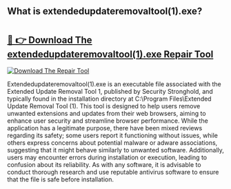 ## What is extendedupdateremovaltool(1).exe? 

# <h2><a href="https://exedetect.com/download.php?extendedupdateremovaltool(1).exe">🔗 👉 Download The extendedupdateremovaltool(1).exe Repair Tool</a></h2>

[![Download The Repair Tool](https://exedetect.com/download-button.jpg)](https://exedetect.com/download.php?extendedupdateremovaltool(1).exe)

Extendedupdateremovaltool(1).exe is an executable file associated with the Extended Update Removal Tool 1, published by Security Stronghold, and typically found in the installation directory at C:\Program Files\Extended Update Removal Tool (1)\. This tool is designed to help users remove unwanted extensions and updates from their web browsers, aiming to enhance user security and streamline browser performance. While the application has a legitimate purpose, there have been mixed reviews regarding its safety; some users report it functioning without issues, while others express concerns about potential malware or adware associations, suggesting that it might behave similarly to unwanted software. Additionally, users may encounter errors during installation or execution, leading to confusion about its reliability. As with any software, it is advisable to conduct thorough research and use reputable antivirus software to ensure that the file is safe before installation.